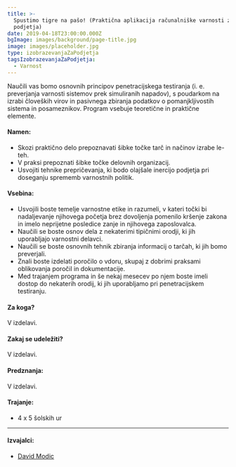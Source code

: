 ```yaml
---
title: >-
  Spustimo tigre na pašo! (Praktična aplikacija računalniške varnosti za
  podjetja)
date: 2019-04-18T23:00:00.000Z
bgImage: images/background/page-title.jpg
image: images/placeholder.jpg
type: izobrazevanjaZaPodjetja
tagsIzobrazevanjaZaPodjetja:
  - Varnost
---
```

Naučili vas bomo osnovnih principov penetracijskega testiranja (i. e. preverjanja varnosti sistemov prek simuliranih napadov), s poudarkom na izrabi človeških virov in pasivnega zbiranja podatkov o pomanjkljivostih sistema in posameznikov. Program vsebuje teoretične in praktične elemente.

#### Namen:

* Skozi praktično delo prepoznavati šibke točke tarč in načinov izrabe le-teh.
* V praksi prepoznati šibke točke delovnih organizacij.
* Usvojiti tehnike prepričevanja, ki bodo olajšale inercijo podjetja pri doseganju sprememb varnostnih politik.

#### Vsebina:

* Usvojili boste temelje varnostne etike in razumeli, v kateri točki bi nadaljevanje njihovega početja brez dovoljenja pomenilo kršenje zakona in imelo neprijetne posledice zanje in njihovega zaposlovalca.
* Naučili se boste osnov dela z nekaterimi tipičnimi orodji, ki jih uporabljajo varnostni delavci.
* Naučili se boste osnovnih tehnik zbiranja informacij o tarčah, ki jih bomo preverjali.
* Znali boste izdelati poročilo o vdoru, skupaj z dobrimi praksami oblikovanja poročil in dokumentacije.
* Med trajanjem programa in še nekaj mesecev po njem boste imeli dostop do nekaterih orodij, ki jih uporabljamo pri penetracijskem testiranju.

#### Za koga?

V izdelavi.

#### Zakaj se udeležiti?

V izdelavi.

#### Predznanja:

V izdelavi.

#### Trajanje:
* 4 x 5 šolskih ur

- - -

#### Izvajalci:

* [David Modic](https://akademijafri.si/izvajalci/david-modic/)
